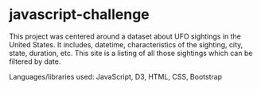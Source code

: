 # javascript-challenge
This project was centered around a dataset about UFO sightings in the United States. It includes, datetime, characteristics of the sighting, city, state, duration, etc. This site is a listing of all those sightings which can be filtered by date. 

Languages/libraries used: JavaScript, D3, HTML, CSS, Bootstrap
